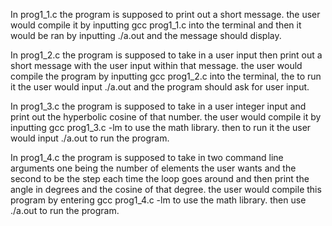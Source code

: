 In prog1_1.c the program is supposed to print out a short message. the user would compile it by inputting gcc prog1_1.c into the terminal and then it would be ran by inputting ./a.out and the message should display.

In prog1_2.c the program is supposed to take in a user input then print out a short message with the user input within that message. the user would compile the program by inputting gcc prog1_2.c into the terminal, the to run it the user would input ./a.out and the program should ask for user input.

In prog1_3.c the program is supposed to take in a user integer input and print out the hyperbolic cosine of that number. the user would compile it by inputting gcc prog1_3.c -lm to use the math library. then to run it the user would input ./a.out to run the program.

In prog1_4.c the program is supposed to take in two command line arguments one being the number of elements the user wants and the second to be the step each time the loop goes around and then print the angle in degrees and the cosine of that degree. the user would compile this program by entering gcc prog1_4.c -lm to use the math library. then use ./a.out to run the program.